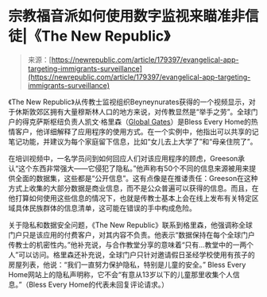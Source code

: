 <!--yml

类别：未分类

日期：2024年5月27日，15:01:09

-->

# 宗教福音派如何使用数字监视来瞄准非信徒|《The New Republic》

> 来源：[https://newrepublic.com/article/179397/evangelical-app-targeting-immigrants-surveillance](https://newrepublic.com/article/179397/evangelical-app-targeting-immigrants-surveillance)

《The New Republic》从传教士监视组织Beyneynurates获得的一个视频显示，对于休斯敦郊区拥有大量穆斯林人口的地方来说，对传教显然是“举手之劳”。全球门户的得克萨斯枢纽负责人凯文·格里森（[Global Gates](https://globalgates.info/global-gates-houston-2/)）是Bless Every Home的热情客户，他详细解释了应用程序的使用方式。在一个实例中，他指出可以共享的记笔记功能，并建议为每个家庭留下信息，比如“女儿去上大学了”和“母亲住院了”。

在培训视频中，一名学员问到如何回应人们对该应用程序的顾虑，Greeson承认“这个东西非常强大——它侵犯了隐私。”他声称有50个不同的信息来源被用来提供全面的数据集，这些都是“公开信息”。这有点像是在推诿责任：Greeson在这种方式上收集的大部分数据是商业信息，而不是公众普遍可以获得的信息。而且，在他打算如何使用这些信息的情况下，也就是传教士基本上会在线上发布有关特定区域具体民族群体的信息清单，这可能在错误的手中构成危险。

关于隐私和数据安全问题，《The New Republic》联系到格里森，他强调称全球门户只是该应用的付费客户，对其内容不负责。他表示“数据保持在每个全球门户传教士的机密性内。”他补充说，与合作教堂分享的意味着“只有…教堂中的一两个人”可以访问。格里森还补充说，全球门户只针对邀请假日圣经学校使用有孩子的房屋列表，他说：“我们一直努力保护隐私，特别是儿童的安全。” Bless Every Home网站上的隐私声明称，它不会“有意从13岁以下的儿童那里收集个人信息。”（Bless Every Home的代表未回复评论请求。）
